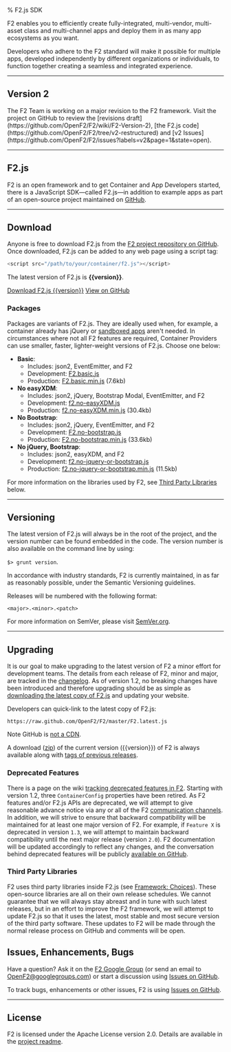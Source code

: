 % F2.js SDK

<p class="lead">F2 enables you to efficiently create fully-integrated, multi-vendor, multi-asset class and multi-channel apps and deploy them in as many app ecosystems as you want.</p>

Developers who adhere to the F2 standard will make it possible for multiple apps, developed independently by different organizations or individuals, to function together creating a seamless and integrated experience.

* * * *

## Version 2

<div class="alert alert-block alert-info">
    The F2 Team is working on a major revision to the F2 framework. Visit the project on GitHub to review the [revisions draft](https://github.com/OpenF2/F2/wiki/F2-Version-2), [the F2.js code](https://github.com/OpenF2/F2/tree/v2-restructured) and [v2 Issues](https://github.com/OpenF2/F2/issues?labels=v2&page=1&state=open).
</div>

* * * *

## F2.js

F2 is an open framework and to get Container and App Developers started, there is a JavaScript SDK&mdash;called F2.js&mdash;in addition to example apps as part of an open-source project maintained on [GitHub](https://github.com/OpenF2/F2/).

* * * *

## Download

Anyone is free to download F2.js from the [F2 project repository on GitHub](https://github.com/OpenF2/F2/). Once downloaded, F2.js can be added to any web page using a script tag:

```javascript
<script src="/path/to/your/container/f2.js"></script>
```

The latest version of F2.js is **{{version}}**.

<p><a href="https://raw.github.com/OpenF2/F2/master/F2.latest.js" class="btn btn-primary btn-small">Download F2.js {{version}}</a> <a href="https://github.com/OpenF2/F2/" class="btn btn-small" target="_blank">View on GitHub</a></p>

### Packages

Packages are variants of F2.js. They are ideally used when, for example, a container already has jQuery or [sandboxed apps](http://docs.openf2.org/app-development.html#secure-apps) aren't needed. In circumstances where not all F2 features are required, Container Providers can use smaller, faster, lighter-weight versions of F2.js. Choose one below:

* **Basic**: 
	* Includes: json2, EventEmitter, and F2
    * Development: [F2.basic.js](https://github.com/OpenF2/F2/blob/master/sdk/packages/f2.basic.js)
    * Production: [F2.basic.min.js](https://github.com/OpenF2/F2/blob/master/sdk/packages/f2.basic.min.js) (7.6kb)
* **No easyXDM**:
	* Includes: json2, jQuery, Bootstrap Modal, EventEmitter, and F2
    * Development: [f2.no-easyXDM.js](https://github.com/OpenF2/F2/blob/master/sdk/packages/f2.no-easyXDM.js)
    * Production: [f2.no-easyXDM.min.js](https://github.com/OpenF2/F2/blob/master/sdk/packages/f2.no-easyXDM.min.js) (30.4kb)	    	    
* **No Bootstrap**: 
	* Includes: json2, jQuery, EventEmitter, and F2
    * Development: [F2.no-bootstrap.js](https://github.com/OpenF2/F2/blob/master/sdk/packages/f2.no-bootstrap.js)
    * Production: [F2.no-bootstrap.min.js](https://github.com/OpenF2/F2/blob/master/sdk/packages/f2.no-bootstrap.min.js) (33.6kb)
* **No jQuery, Bootstrap**:
    * Includes: json2, easyXDM, and F2
    * Development: [f2.no-jquery-or-bootstrap.js](https://github.com/OpenF2/F2/blob/master/sdk/packages/f2.no-jquery-or-bootstrap.js) 
    * Production: [f2.no-jquery-or-bootstrap.min.js](https://github.com/OpenF2/F2/blob/master/sdk/packages/f2.no-jquery-or-bootstrap.min.js) (11.5kb)

For more information on the libraries used by F2, see [Third Party Libraries](#third-party-libraries) below.

* * * *

## Versioning

The latest version of F2.js will always be in the root of the project, and the version number can be found embedded in the code. The version number is also available on the command line by using:

`$> grunt version`.

In accordance with industry standards, F2 is currently maintained, in as far as reasonably possible, under the Semantic Versioning guidelines.

Releases will be numbered with the following format:

`<major>.<minor>.<patch>`

For more information on SemVer, please visit [SemVer.org](http://semver.org/).

* * * *

## Upgrading

It is our goal to make upgrading to the latest version of F2 a minor effort for development teams. The details from each release of F2, minor and major, are tracked in the [changelog](https://github.com/OpenF2/F2/wiki/Changelog). As of version 1.2, no breaking changes have been introduced and therefore upgrading should be as simple as [downloading the latest copy of F2.js](https://raw.github.com/OpenF2/F2/master/sdk/f2.min.js) and updating your website.

Developers can quick-link to the latest copy of F2.js:

`https://raw.github.com/OpenF2/F2/master/F2.latest.js`

<span class="label label-info">Note</span> GitHub is [not a CDN](http://stackoverflow.com/questions/5502540/should-github-be-used-as-a-cdn-for-javascript-libraries).

A download ([zip](https://github.com/OpenF2/F2/zipball/master)) of the current version ({{version}}) of F2 is always available along with [tags of previous releases](https://github.com/OpenF2/F2/releases).

### Deprecated Features

There is a page on the wiki [tracking deprecated features in F2](https://github.com/OpenF2/F2/wiki/F2.js-Deprecated). Starting with version 1.2, three `ContainerConfig` properties have been retired. As F2 features and/or F2.js APIs are deprecated, we will attempt to give reasonable advance notice via any or all of the F2 [communication channels](https://github.com/OpenF2/F2/blob/master/CONTRIBUTING.md#keep-in-touch). In addition, we will strive to ensure that backward compatibility will be maintained for at least one major version of F2. For example, if `Feature X` is deprecated in version `1.3`, we will attempt to maintain backward compatibility until the next major release (version `2.0`). F2 documentation will be updated accordingly to reflect any changes, and the conversation behind deprecated features will be publicly [available on GitHub](https://github.com/OpenF2/F2/issues).


### Third Party Libraries

F2 uses third party libraries inside F2.js (see [Framework: Choices](http://docs.openf2.org/#choices)). These open-source libraries are all on their own release schedules. We cannot guarantee that we will always stay abreast and in tune with such latest releases, but in an effort to improve the F2 framework, we will attempt to update F2.js so that it uses the latest, most stable and most secure version of the third party software. These updates to F2 will be made through the normal release process on GitHub and comments will be open.

## Issues, Enhancements, Bugs

Have a question? Ask it on the [F2 Google Group](https://groups.google.com/forum/#!forum/OpenF2) (or send an email to <OpenF2@googlegroups.com>) or start a discussion using [Issues on GitHub](https://github.com/OpenF2/F2/issues). 

To track bugs, enhancements or other issues, F2 is using [Issues on GitHub](https://github.com/OpenF2/F2/issues).

* * * *

## License

F2 is licensed under the Apache License version 2.0. Details are available in the [project readme](https://github.com/OpenF2/F2#copyright-and-license).
